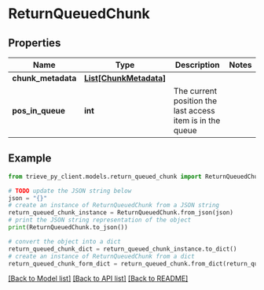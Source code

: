 # ReturnQueuedChunk


## Properties

Name | Type | Description | Notes
------------ | ------------- | ------------- | -------------
**chunk_metadata** | [**List[ChunkMetadata]**](ChunkMetadata.md) |  | 
**pos_in_queue** | **int** | The current position the last access item is in the queue | 

## Example

```python
from trieve_py_client.models.return_queued_chunk import ReturnQueuedChunk

# TODO update the JSON string below
json = "{}"
# create an instance of ReturnQueuedChunk from a JSON string
return_queued_chunk_instance = ReturnQueuedChunk.from_json(json)
# print the JSON string representation of the object
print(ReturnQueuedChunk.to_json())

# convert the object into a dict
return_queued_chunk_dict = return_queued_chunk_instance.to_dict()
# create an instance of ReturnQueuedChunk from a dict
return_queued_chunk_form_dict = return_queued_chunk.from_dict(return_queued_chunk_dict)
```
[[Back to Model list]](../README.md#documentation-for-models) [[Back to API list]](../README.md#documentation-for-api-endpoints) [[Back to README]](../README.md)


